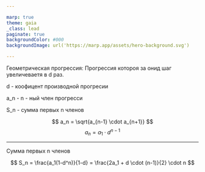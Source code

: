 ```yaml
---

marp: true
theme: gaia
_class: lead
paginate: true
backgroundColor: #000
backgroundImage: url('https://marp.app/assets/hero-background.svg')

---
```


Геометрическая прогрессия:
Прогрессия котороя за онид шаг увеличеваетя в d раз.

d - коофицент производной прогресии

a_n - n - ный член прогресси

S_n - сумма первых n членов

$$ a_n = \sqrt{a_{n-1} \cdot a_{n+1}} $$
$$ a_n = a_1 \cdot d^{n-1} $$

---

Сумма первых n членов

$$ S_n = \frac{a_1(1-d^n)}{1-d} = \frac{2a_1 + d \cdot (n-1)}{2} \cdot n $$